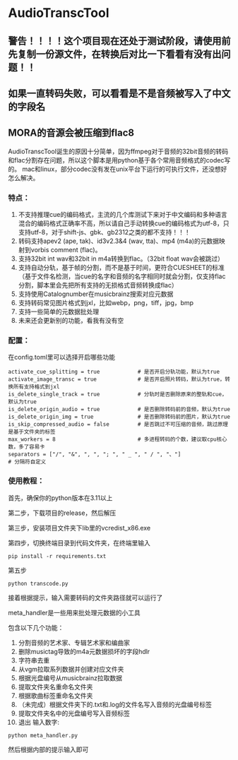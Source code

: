# AudioTranscTool

## 警告！！！！这个项目现在还处于测试阶段，请使用前先复制一份源文件，在转换后对比一下看看有没有出问题！！
## 如果一直转码失败，可以看看是不是音频被写入了中文的字段名
## MORA的音源会被压缩到flac8

AudioTranscTool诞生的原因十分简单，因为ffmpeg对于音频的32bit音频的转码和flac分割存在问题，所以这个脚本是用python基于各个常用音频格式的codec写的。
mac和linux，部分codec没有发在unix平台下运行的可执行文件，还没想好怎么解决。

### 特点：

1. 不支持推理cue的编码格式，主流的几个库测试下来对于中文编码和多种语言混合的编码格式正确率不高，所以请自己手动转换cue的编码格式为utf-8，只支持utf-8，对于shift-js、gbk、gb2312之类的都不支持！！！
2. 转码支持apev2 (ape, tak)、id3v2.3&4 (wav, tta)、mp4 (m4a)的元数据映射到vorbis comment (flac)。
3. 支持32bit int wav和32bit in m4a转换到flac。（32bit float wav会被跳过）
4. 支持自动分轨，基于帧的分割，而不是基于时间，更符合CUESHEET的标准（基于文件名检测，当cue的名字和音频的名字相同时就会分割，仅支持flac分割，脚本里会先把所有支持的无损格式音频转换成flac）
5. 支持使用Catalognumber在musicbrainz搜索对应元数据
6. 支持转码常见图片格式到jxl，比如webp，png，tiff，jpg，bmp
7. 支持一些简单的元数据批处理
8. 未来还会更新别的功能，看我有没有空

### 配置：

在config.toml里可以选择开启哪些功能

```
activate_cue_splitting = true            # 是否开启分轨功能，默认为true
activate_image_transc = true             # 是否开启照片转码，默认为true，转换所有支持格式到jxl
is_delete_single_track = true            # 分轨时是否删除原来的整轨和cue，默认为true
is_delete_origin_audio = true            # 是否删除转码前的音频，默认为true
is_delete_origin_img = true              # 是否删除转码前的图片，默认为true
is_skip_compressed_audio = false         # 是否跳过不可压缩的音频，跳过原理是基于文件夹的标签
max_workers = 8                          # 多进程转码的个数，建议取cpu核心数，多了容易卡
separators = ["/", "&", ", ", "; ", " _ ", " / ", "、"]                   # 分隔符自定义
```

### 使用教程：

首先，确保你的python版本在3.11以上

第二步，下载项目的release，然后解压

第三步，安装项目文件夹下lib里的vcredist_x86.exe

第四步，切换终端目录到代码文件夹，在终端里输入

```
pip install -r requirements.txt
```

第五步

```
python transcode.py
```

接着根据提示，输入需要转码的文件夹路径就可以运行了



meta_handler是一些用来批处理元数据的小工具

包含以下几个功能：

1. 分割音频的艺术家、专辑艺术家和编曲家
2. 删除musictag导致的m4a元数据损坏的字段hdlr
3. 字符串去重
4. 从vgm拉取系列数据并创建对应文件夹
5. 根据光盘编号从musicbrainz拉取数据
6. 提取文件夹名重命名文件夹
7. 根据歌曲标签重命名文件夹
8. （未完成）根据文件夹下的.txt和.log的文件名写入音频的光盘编号标签
9. 提取文件夹名中的光盘编号写入音频标签
0. 退出
输入数字: 

```
python meta_handler.py
```

然后根据内部的提示输入即可
